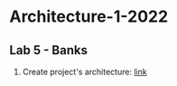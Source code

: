 # Architecture-1-2022

## Lab 5 - Banks

1. Create project's architecture: [link](https://github.com/TimLLin/Architecture-1--2022/tree/main/architecture-scheme)
